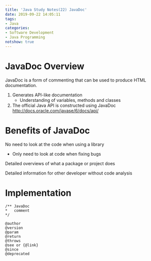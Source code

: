 ```yaml
---
title: 'Java Study Notes(22) JavaDoc'
date: 2019-09-22 14:05:11
tags: 
- Java
categories: 
- Software Development
- Java Programming
notshow: true
---
```


# JavaDoc Overview

JavaDoc is a form of commenting that can be used to produce HTML documentation.

1. Generates API-like documentation
   - Understanding of variables, methods and classes
2. The official Java API is constructed using JavaDoc
   http://docs.oracle.com/javase/6/docs/api/


# Benefits of JavaDoc

No need to look at the code when using a library
- Only need to look at code when fixing bugs

Detailed overviews of what a package or project does

Detailed information for other developer without code analysis

# Implementation

```
/** JavaDoc 
*   comment 
*/
```

```
@author
@version
@param
@return
@throws
@see or {@link}
@since
@deprecated
```